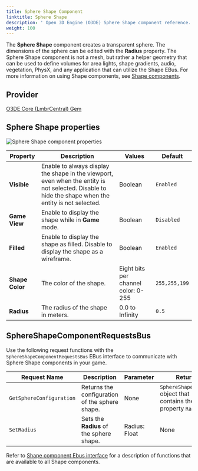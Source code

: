 ```yaml
---
title: Sphere Shape Component
linktitle: Sphere Shape
description: ' Open 3D Engine (O3DE) Sphere Shape component reference. '
weight: 100
---
```




The **Sphere Shape** component creates a transparent sphere. The dimensions of the sphere can be edited with the **Radius** property. The Sphere Shape component is not a mesh, but rather a helper geometry that can be used to define volumes for area lights, shape gradients, audio, vegetation, PhysX, and any application that can utilize the Shape EBus. For more information on using Shape components, see [Shape components](/docs/user-guide/components/reference/shape/).

## Provider

[O3DE Core (LmbrCentral) Gem](/docs/user-guide/gems/reference/o3de-core)

## Sphere Shape properties

![Sphere Shape component properties](/images/user-guide/components/reference/shape/sphere-shape-component-ui-01.png)

| Property | Description | Values | Default |
|-|-|-|-|
| **Visible** | Enable to always display the shape in the viewport, even when the entity is not selected. Disable to hide the shape when the entity is not selected. | Boolean | `Enabled` |
| **Game View** | Enable to display the shape while in **Game** mode. | Boolean | `Disabled` |
| **Filled** | Enable to display the shape as filled.  Disable to display the shape as a wireframe. | Boolean | `Enabled` |
| **Shape Color** | The color of the shape. | Eight bits per channel color: 0-255 | `255,255,199` |
| **Radius** | The radius of the shape in meters. | 0.0 to Infinity | `0.5` |

## SphereShapeComponentRequestsBus

Use the following request functions with the `SphereShapeComponentRequestsBus` EBus interface to communicate with Sphere Shape components in your game.

| Request Name | Description | Parameter | Return | Scriptable |
|-|-|-|-|-|
| `GetSphereConfiguration` | Returns the configuration of the sphere shape. | None | `SphereShapeConfig` object that contains the property `Radius`. | Yes |
| `SetRadius` | Sets the **Radius** of the sphere shape. | Radius: Float | None | Yes |

Refer to [Shape component Ebus interface](./#shape-component-ebus-interface) for a description of functions that are available to all Shape components.
